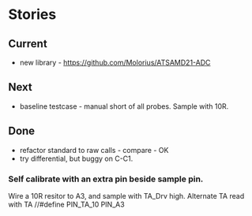 # Stories

## Current
- new library - https://github.com/Molorius/ATSAMD21-ADC

## Next 
- baseline testcase - manual short of all probes.  Sample with 10R. 


## Done
- refactor standard to raw calls - compare - OK
- try differential, but buggy on C-C1.

### Self calibrate with an extra pin beside sample pin.

Wire a 10R resitor to A3, and sample with TA_Drv high.  Alternate TA read with TA
//#define PIN_TA_10 PIN_A3
